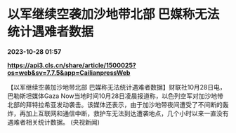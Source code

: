 # 以军继续空袭加沙地带北部 巴媒称无法统计遇难者数据

**2023-10-28 01:57**

**https://api3.cls.cn/share/article/1500025?os=web&sv=7.7.5&app=CailianpressWeb**

【以军继续空袭加沙地带北部 巴媒称无法统计遇难者数据】财联社10月28日电，巴勒斯坦媒体Gaza Now当地时间10月28日凌晨报道称，以色列空军对加沙地带北部的拜特拉希亚发动袭击。该媒体还表示，由于加沙地带夜间遭受了不间断的轰炸，再加上互联网和通信中断，救护车无法到达遭袭地点，几个小时以来一直没有遇难者相关统计数据。 (央视新闻)